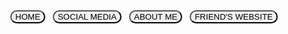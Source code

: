 <body>
    <center>
    <a href="index.html"><button style="border-radius: 100px;">HOME</button></a>&nbsp; &nbsp;<a href="social.html"><button style="border-radius: 100px;">SOCIAL MEDIA</button></a>&nbsp; &nbsp;<a href="aboutme.html"><button style="border-radius: 100px;">ABOUT ME</button></a>&nbsp; &nbsp;<a href="http://aaphotography.c1.biz/index.html" target="_blank"><button style="border-radius: 100px;">FRIEND'S WEBSITE</button></a>
</center>
</body>
<!-- customize labels of htmlcommentbox.com -->
<script>
    // This code goes ABOVE the main HTML Comment Box code!
    // replace the text in the single quotes below to customize labels.
    hcb_user = {
        //L10N
        comments_header : 'Latest Announcements', 
        name_label : 'Name',
        content_label: 'Enter your announcement here',
        submit : 'Comment',
        logout_link : '<img title="log out" src="//www.htmlcommentbox.com/static/images/door_out.png" alt="[logout]" class="hcb-icon"/>',
        admin_link : '<img src="//www.htmlcommentbox.com/static/images/door_in.png" alt="[login]" class="hcb-icon"/>',
        no_comments_msg: 'Be the first to tell us what you think!',
        add:'Add your comment',
        again: 'Post another comment',
        rss:'<img src="//www.htmlcommentbox.com/static/images/feed.png" class="hcb-icon" alt="rss"/> ',
        said:'said:',
        prev_page:'<img src="//www.htmlcommentbox.com/static/images/arrow_left.png" class="hcb-icon" title="previous page" alt="[prev]"/>',
        next_page:'<img src="//www.htmlcommentbox.com/static/images/arrow_right.png" class="hcb-icon" title="next page" alt="[next]"/>',
        showing:'Showing',
        to:'to',
        website_label:'website (optional)',
        email_label:'email',
        anonymous:'Anonymous',
        mod_label:'(mod)',
        subscribe:'email me replies',
        are_you_sure:'Do you want to flag this comment as inappropriate?',
        
        reply:'<img src="//www.htmlcommentbox.com/static/images/reply.png"/> reply',
        flag:'<img src="//www.htmlcommentbox.com/static/images/flag.png"/> flag',
        like:'<img src="//www.htmlcommentbox.com/static/images/like.png"/> like',
        
        //dates
        days_ago:'days ago',
        hours_ago:'hours ago',
        minutes_ago:'minutes ago',
        within_the_last_minute:'within the last minute',
    
        msg_thankyou:'Thank you for commenting!',
        msg_approval:'(this comment is not published until approved)',
        msg_approval_required:'Thank you for commenting! Your comment will appear once approved by a moderator.',
        
        err_bad_html:'Your comment contained bad html.',
        err_bad_email:'Please enter a valid email address.',
        err_too_frequent:'You must wait a few seconds between posting comments.',
        err_comment_empty:'Your comment was not posted because it was empty!',
        err_denied:'Your comment was not accepted.',
    
        //SETTINGS
        MAX_CHARS: 2048,
        PAGE:'', // ID of the webpage to show comments for. defaults to the webpage the user is currently visiting.
        RELATIVE_DATES:true // show dates in the form "X hours ago." etc.
    };
    </script>
    <!-- done customizing labels of htmlcommentbox.com -->
    <!-- begin htmlcommentbox.com -->
     <div id="HCB_comment_box"><a href="http://www.htmlcommentbox.com">Comment Box</a> is loading comments...</div>
     <link rel="stylesheet" type="text/css" href="//www.htmlcommentbox.com/static/skins/shady/skin.css" />
     <script type="text/javascript" id="hcb"> /*<!--*/ if(!window.hcb_user){hcb_user={};} hcb_user.PAGE="http://www.beautifulnationproject.org/welcome-aboard";(function(){var s=document.createElement("script"), l=(hcb_user.PAGE || ""+window.location), h="//www.htmlcommentbox.com";s.setAttribute("type","text/javascript");s.setAttribute("src", h+"/jread?page="+encodeURIComponent(l).replace("+","%2B")+"&mod=%241%24wq1rdBcg%24LTvXCN1GRPbg720kcUN2I."+"&opts=17886&num=10");if (typeof s!="undefined") document.getElementsByTagName("head")[0].appendChild(s);})(); hcb_user.submit="";/*-->*/ </script>
    <!-- end htmlcommentbox.com -->
 
